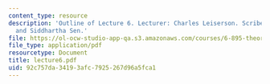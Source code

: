 ```yaml
---
content_type: resource
description: 'Outline of Lecture 6. Lecturer: Charles Leiserson. Scribe: Jeremy Fineman
  and Siddhartha Sen.'
file: https://ol-ocw-studio-app-qa.s3.amazonaws.com/courses/6-895-theory-of-parallel-systems-sma-5509-fall-2003/92c757da34193afc7925267d96a5fca1_lecture6.pdf
file_type: application/pdf
resourcetype: Document
title: lecture6.pdf
uid: 92c757da-3419-3afc-7925-267d96a5fca1
---
```

